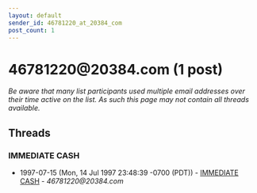 ```yaml
---
layout: default
sender_id: 46781220_at_20384_com
post_count: 1
---
```


# 46781220<span>@</span>20384.com (1 post)

_Be aware that many list participants used multiple email addresses over their time active on the list. As such this page may not contain all threads available._

## Threads

### IMMEDIATE CASH
+ 1997-07-15 (Mon, 14 Jul 1997 23:48:39 -0700 (PDT)) - [IMMEDIATE CASH](/archive/1997/07/a11b45036b304cbed09f223ab8a231a78d38eb4331c5728e2bba51f20aed1c28) - _46781220@20384.com_

